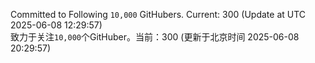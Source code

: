 Committed to Following `10,000` GitHubers. Current: <!-- FOLLOWING_COUNT -->300<!-- FOLLOWING_COUNT --> (Update at UTC <!-- LAST_UPDATED -->2025-06-08 12:29:57<!-- LAST_UPDATED -->)<br>
致力于关注`10,000`个GitHuber。当前：<!-- FOLLOWING_COUNT -->300<!-- FOLLOWING_COUNT --> (更新于北京时间 <!-- LAST_UPDATED_CST -->2025-06-08 20:29:57<!-- LAST_UPDATED_CST -->)
